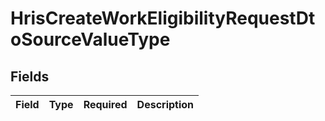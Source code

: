 # HrisCreateWorkEligibilityRequestDtoSourceValueType


## Fields

| Field       | Type        | Required    | Description |
| ----------- | ----------- | ----------- | ----------- |